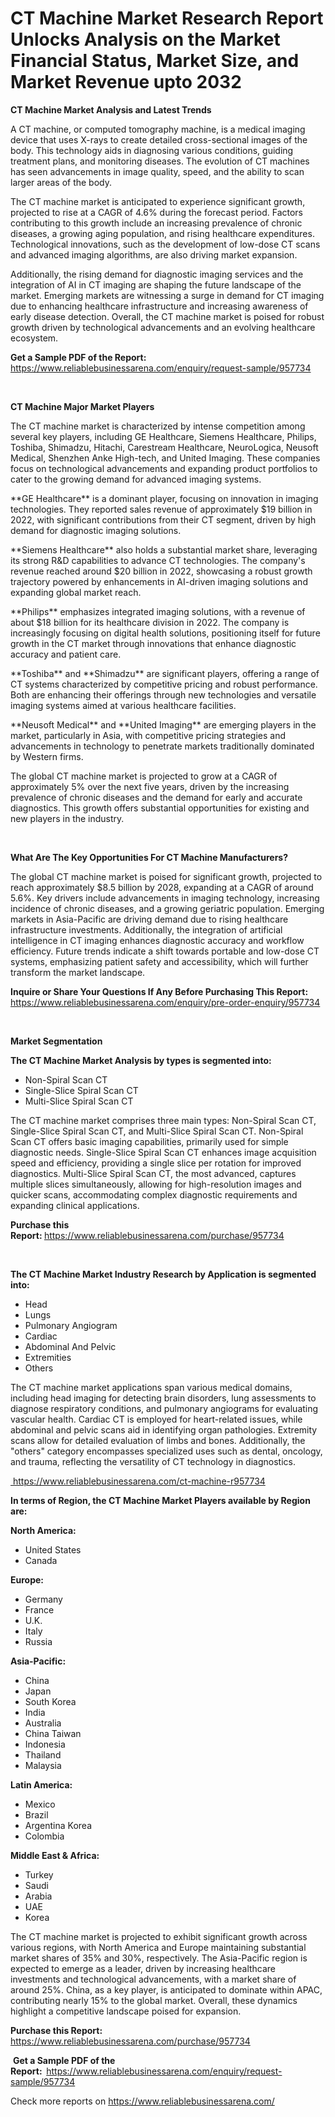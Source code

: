 <p><h1>CT Machine Market Research Report Unlocks Analysis on the Market Financial Status, Market Size, and Market Revenue upto 2032</h1></p><p><strong>CT Machine Market Analysis and Latest Trends</strong></p>
<p><p>A CT machine, or computed tomography machine, is a medical imaging device that uses X-rays to create detailed cross-sectional images of the body. This technology aids in diagnosing various conditions, guiding treatment plans, and monitoring diseases. The evolution of CT machines has seen advancements in image quality, speed, and the ability to scan larger areas of the body.</p><p>The CT machine market is anticipated to experience significant growth, projected to rise at a CAGR of 4.6% during the forecast period. Factors contributing to this growth include an increasing prevalence of chronic diseases, a growing aging population, and rising healthcare expenditures. Technological innovations, such as the development of low-dose CT scans and advanced imaging algorithms, are also driving market expansion. </p><p>Additionally, the rising demand for diagnostic imaging services and the integration of AI in CT imaging are shaping the future landscape of the market. Emerging markets are witnessing a surge in demand for CT imaging due to enhancing healthcare infrastructure and increasing awareness of early disease detection. Overall, the CT machine market is poised for robust growth driven by technological advancements and an evolving healthcare ecosystem.</p></p>
<p><strong>Get a Sample PDF of the Report:&nbsp;</strong> <a href="https://www.reliablebusinessarena.com/enquiry/request-sample/957734?utm_campaign=2754&utm_medium=2&utm_source=Github&utm_content=ia&utm_term=03032025&utm_id=ct-machine">https://www.reliablebusinessarena.com/enquiry/request-sample/957734</a></p>
<p>&nbsp;</p>
<p><strong>CT Machine Major Market Players</strong></p>
<p><p>The CT machine market is characterized by intense competition among several key players, including GE Healthcare, Siemens Healthcare, Philips, Toshiba, Shimadzu, Hitachi, Carestream Healthcare, NeuroLogica, Neusoft Medical, Shenzhen Anke High-tech, and United Imaging. These companies focus on technological advancements and expanding product portfolios to cater to the growing demand for advanced imaging systems.</p><p>**GE Healthcare** is a dominant player, focusing on innovation in imaging technologies. They reported sales revenue of approximately $19 billion in 2022, with significant contributions from their CT segment, driven by high demand for diagnostic imaging solutions.</p><p>**Siemens Healthcare** also holds a substantial market share, leveraging its strong R&D capabilities to advance CT technologies. The company's revenue reached around $20 billion in 2022, showcasing a robust growth trajectory powered by enhancements in AI-driven imaging solutions and expanding global market reach.</p><p>**Philips** emphasizes integrated imaging solutions, with a revenue of about $18 billion for its healthcare division in 2022. The company is increasingly focusing on digital health solutions, positioning itself for future growth in the CT market through innovations that enhance diagnostic accuracy and patient care.</p><p>**Toshiba** and **Shimadzu** are significant players, offering a range of CT systems characterized by competitive pricing and robust performance. Both are enhancing their offerings through new technologies and versatile imaging systems aimed at various healthcare facilities.</p><p>**Neusoft Medical** and **United Imaging** are emerging players in the market, particularly in Asia, with competitive pricing strategies and advancements in technology to penetrate markets traditionally dominated by Western firms.</p><p>The global CT machine market is projected to grow at a CAGR of approximately 5% over the next five years, driven by the increasing prevalence of chronic diseases and the demand for early and accurate diagnostics. This growth offers substantial opportunities for existing and new players in the industry.</p></p>
<p>&nbsp;</p>
<p><strong>What Are The Key Opportunities For CT Machine Manufacturers?</strong></p>
<p><p>The global CT machine market is poised for significant growth, projected to reach approximately $8.5 billion by 2028, expanding at a CAGR of around 5.6%. Key drivers include advancements in imaging technology, increasing incidence of chronic diseases, and a growing geriatric population. Emerging markets in Asia-Pacific are driving demand due to rising healthcare infrastructure investments. Additionally, the integration of artificial intelligence in CT imaging enhances diagnostic accuracy and workflow efficiency. Future trends indicate a shift towards portable and low-dose CT systems, emphasizing patient safety and accessibility, which will further transform the market landscape.</p></p>
<p><strong>Inquire or Share Your Questions If Any Before Purchasing This Report:</strong> <a href="https://www.reliablebusinessarena.com/enquiry/pre-order-enquiry/957734?utm_campaign=2754&utm_medium=2&utm_source=Github&utm_content=ia&utm_term=03032025&utm_id=ct-machine">https://www.reliablebusinessarena.com/enquiry/pre-order-enquiry/957734</a></p>
<p>&nbsp;</p>
<p><strong>Market Segmentation</strong></p>
<p><strong>The CT Machine Market Analysis by types is segmented into:</strong></p>
<p><ul><li>Non-Spiral Scan CT</li><li>Single-Slice Spiral Scan CT</li><li>Multi-Slice Spiral Scan CT</li></ul></p>
<p><p>The CT machine market comprises three main types: Non-Spiral Scan CT, Single-Slice Spiral Scan CT, and Multi-Slice Spiral Scan CT. Non-Spiral Scan CT offers basic imaging capabilities, primarily used for simple diagnostic needs. Single-Slice Spiral Scan CT enhances image acquisition speed and efficiency, providing a single slice per rotation for improved diagnostics. Multi-Slice Spiral Scan CT, the most advanced, captures multiple slices simultaneously, allowing for high-resolution images and quicker scans, accommodating complex diagnostic requirements and expanding clinical applications.</p></p>
<p><strong>Purchase this Report:&nbsp;</strong><a href="https://www.reliablebusinessarena.com/purchase/957734?utm_campaign=2754&utm_medium=2&utm_source=Github&utm_content=ia&utm_term=03032025&utm_id=ct-machine">https://www.reliablebusinessarena.com/purchase/957734</a></p>
<p>&nbsp;</p>
<p><strong>The CT Machine Market Industry Research by Application is segmented into:</strong></p>
<p><ul><li>Head</li><li>Lungs</li><li>Pulmonary Angiogram</li><li>Cardiac</li><li>Abdominal And Pelvic</li><li>Extremities</li><li>Others</li></ul></p>
<p><p>The CT machine market applications span various medical domains, including head imaging for detecting brain disorders, lung assessments to diagnose respiratory conditions, and pulmonary angiograms for evaluating vascular health. Cardiac CT is employed for heart-related issues, while abdominal and pelvic scans aid in identifying organ pathologies. Extremity scans allow for detailed evaluation of limbs and bones. Additionally, the "others" category encompasses specialized uses such as dental, oncology, and trauma, reflecting the versatility of CT technology in diagnostics.</p></p>
<p><a href="https://www.reliablebusinessarena.com/ct-machine-r957734?utm_campaign=2754&utm_medium=2&utm_source=Github&utm_content=ia&utm_term=03032025&utm_id=ct-machine">&nbsp;https://www.reliablebusinessarena.com/ct-machine-r957734</a></p>
<p><strong>In terms of Region, the CT Machine Market Players available by Region are:</strong></p>
<p>
    <p> <strong> North America: </strong>
        <ul>
            <li>United States</li>
            <li>Canada</li>
        </ul>
        </p> 
    <p> <strong> Europe: </strong>
        <ul>
            <li>Germany</li>
            <li>France</li>
            <li>U.K.</li>
            <li>Italy</li>
            <li>Russia</li>
        </ul>
        </p> 
    <p> <strong> Asia-Pacific: </strong>
        <ul>
            <li>China</li>
            <li>Japan</li>
            <li>South Korea</li>
            <li>India</li>
            <li>Australia</li>
            <li>China Taiwan</li>
            <li>Indonesia</li>
            <li>Thailand</li>
            <li>Malaysia</li>
        </ul>
        </p> 
    <p> <strong> Latin America: </strong>
        <ul>
            <li>Mexico</li>
            <li>Brazil</li>
            <li>Argentina Korea</li>
            <li>Colombia</li>
        </ul>
        </p> 
    <p> <strong> Middle East & Africa: </strong>
        <ul>
            <li>Turkey</li>
            <li>Saudi</li>
            <li>Arabia</li>
            <li>UAE</li>
            <li>Korea</li>
        </ul>
    </p>
    </p>
<p><p>The CT machine market is projected to exhibit significant growth across various regions, with North America and Europe maintaining substantial market shares of 35% and 30%, respectively. The Asia-Pacific region is expected to emerge as a leader, driven by increasing healthcare investments and technological advancements, with a market share of around 25%. China, as a key player, is anticipated to dominate within APAC, contributing nearly 15% to the global market. Overall, these dynamics highlight a competitive landscape poised for expansion.</p></p>
<p><strong>Purchase this Report: </strong><a href="https://www.reliablebusinessarena.com/purchase/957734?utm_campaign=2754&utm_medium=2&utm_source=Github&utm_content=ia&utm_term=03032025&utm_id=ct-machine">https://www.reliablebusinessarena.com/purchase/957734</a></p>
<p>&nbsp;<strong>Get a Sample PDF of the Report:&nbsp;&nbsp;</strong><a href="https://www.reliablebusinessarena.com/enquiry/request-sample/957734?utm_campaign=2754&utm_medium=2&utm_source=Github&utm_content=ia&utm_term=03032025&utm_id=ct-machine">https://www.reliablebusinessarena.com/enquiry/request-sample/957734</a></p>
<p><strong></strong></p>
<p>Check more reports on <a href="https://www.reliablebusinessarena.com/?utm_campaign=2754&utm_medium=2&utm_source=Github&utm_content=ia&utm_term=03032025&utm_id=ct-machine">https://www.reliablebusinessarena.com/</a></p>